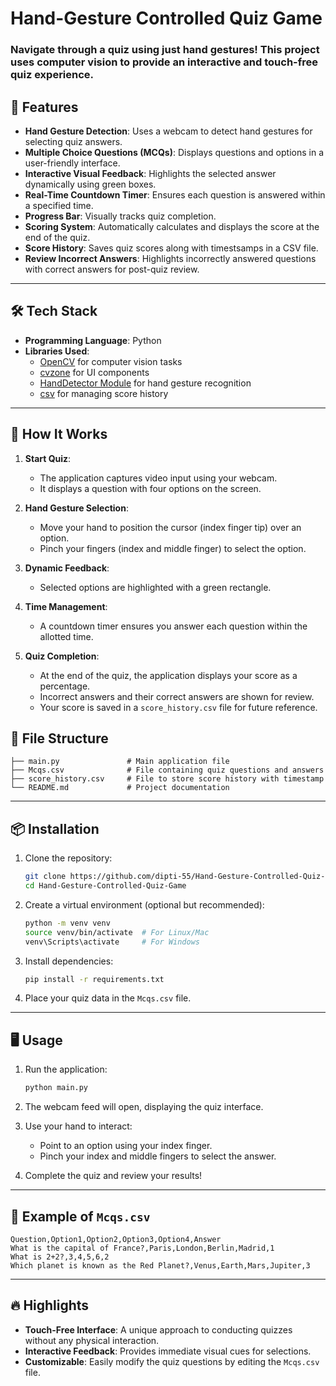 
# Hand-Gesture Controlled Quiz Game

### Navigate through a quiz using just hand gestures! This project uses computer vision to provide an interactive and touch-free quiz experience.

## 🚀 Features

- **Hand Gesture Detection**: Uses a webcam to detect hand gestures for selecting quiz answers.
- **Multiple Choice Questions (MCQs)**: Displays questions and options in a user-friendly interface.
- **Interactive Visual Feedback**: Highlights the selected answer dynamically using green boxes.
- **Real-Time Countdown Timer**: Ensures each question is answered within a specified time.
- **Progress Bar**: Visually tracks quiz completion.
- **Scoring System**: Automatically calculates and displays the score at the end of the quiz.
- **Score History**: Saves quiz scores along with timestsamps in a CSV file.
- **Review Incorrect Answers**: Highlights incorrectly answered questions with correct answers for post-quiz review.

---

## 🛠️ Tech Stack

- **Programming Language**: Python
- **Libraries Used**:
  - [OpenCV](https://opencv.org/) for computer vision tasks
  - [cvzone](https://github.com/cvzone/cvzone) for UI components
  - [HandDetector Module](https://github.com/cvzone/cvzone) for hand gesture recognition
  - [csv](https://docs.python.org/3/library/csv.html) for managing score history

---

## 🎯 How It Works

1. **Start Quiz**:
   - The application captures video input using your webcam.
   - It displays a question with four options on the screen.

2. **Hand Gesture Selection**:
   - Move your hand to position the cursor (index finger tip) over an option.
   - Pinch your fingers (index and middle finger) to select the option.

3. **Dynamic Feedback**:
   - Selected options are highlighted with a green rectangle.

4. **Time Management**:
   - A countdown timer ensures you answer each question within the allotted time.

5. **Quiz Completion**:
   - At the end of the quiz, the application displays your score as a percentage.
   - Incorrect answers and their correct answers are shown for review.
   - Your score is saved in a `score_history.csv` file for future reference.


## 📂 File Structure

```
├── main.py               # Main application file
├── Mcqs.csv              # File containing quiz questions and answers
├── score_history.csv     # File to store score history with timestamp
└── README.md             # Project documentation
```

---

## 📦 Installation

1. Clone the repository:
   ```bash
   git clone https://github.com/dipti-55/Hand-Gesture-Controlled-Quiz-Game.git
   cd Hand-Gesture-Controlled-Quiz-Game
   ```

2. Create a virtual environment (optional but recommended):
   ```bash
   python -m venv venv
   source venv/bin/activate  # For Linux/Mac
   venv\Scripts\activate     # For Windows
   ```

3. Install dependencies:
   ```bash
   pip install -r requirements.txt
   ```

4. Place your quiz data in the `Mcqs.csv` file.

---

## 🖥️ Usage

1. Run the application:
   ```bash
   python main.py
   ```

2. The webcam feed will open, displaying the quiz interface.

3. Use your hand to interact:
   - Point to an option using your index finger.
   - Pinch your index and middle fingers to select the answer.

4. Complete the quiz and review your results!

---

## 🧩 Example of `Mcqs.csv`

```csv
Question,Option1,Option2,Option3,Option4,Answer
What is the capital of France?,Paris,London,Berlin,Madrid,1
What is 2+2?,3,4,5,6,2
Which planet is known as the Red Planet?,Venus,Earth,Mars,Jupiter,3
```

---

## 🔥 Highlights

- **Touch-Free Interface**: A unique approach to conducting quizzes without any physical interaction.
- **Interactive Feedback**: Provides immediate visual cues for selections.
- **Customizable**: Easily modify the quiz questions by editing the `Mcqs.csv` file.

